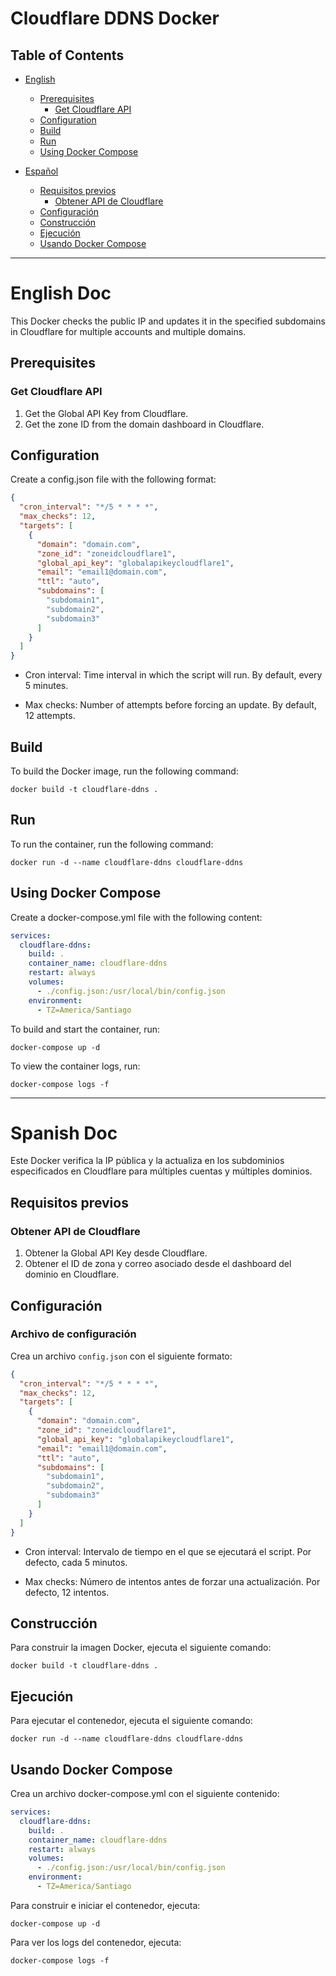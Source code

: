 # Cloudflare DDNS Docker

## Table of Contents

- [English](#english-doc)
  - [Prerequisites](#prerequisites)
    - [Get Cloudflare API](#get-cloudflare-api)
  - [Configuration](#configuration)
  - [Build](#build)
  - [Run](#run)
  - [Using Docker Compose](#using-docker-compose)

- [Español](#spanish-doc)
  - [Requisitos previos](#requisitos-previos)
    - [Obtener API de Cloudflare](#obtener-api-de-cloudflare)
  - [Configuración](#configuración)
  - [Construcción](#construcción)
  - [Ejecución](#ejecución)
  - [Usando Docker Compose](#usando-docker-compose)

---

# English Doc

This Docker checks the public IP and updates it in the specified subdomains in Cloudflare for multiple accounts and multiple domains.

## Prerequisites

### Get Cloudflare API
1. Get the Global API Key from Cloudflare.
2. Get the zone ID from the domain dashboard in Cloudflare.

## Configuration
Create a config.json file with the following format:
    
```json
{
  "cron_interval": "*/5 * * * *", 
  "max_checks": 12,
  "targets": [
    {
      "domain": "domain.com",
      "zone_id": "zoneidcloudflare1",
      "global_api_key": "globalapikeycloudflare1",
      "email": "email1@domain.com",
      "ttl": "auto",
      "subdomains": [
        "subdomain1",
        "subdomain2",
        "subdomain3"
      ]
    }
  ]
}
```

- Cron interval: Time interval in which the script will run. By default, every 5 minutes.

- Max checks: Number of attempts before forcing an update. By default, 12 attempts.

## Build
To build the Docker image, run the following command:

```docker build -t cloudflare-ddns .```

## Run
To run the container, run the following command:

```docker run -d --name cloudflare-ddns cloudflare-ddns```

## Using Docker Compose
Create a docker-compose.yml file with the following content:

```yaml
services:
  cloudflare-ddns:
    build: .
    container_name: cloudflare-ddns
    restart: always
    volumes:
      - ./config.json:/usr/local/bin/config.json
    environment:
      - TZ=America/Santiago
```

To build and start the container, run:

```docker-compose up -d```

To view the container logs, run:

```docker-compose logs -f```

---

# Spanish Doc

Este Docker verifica la IP pública y la actualiza en los subdominios especificados en Cloudflare para múltiples cuentas y múltiples dominios.

## Requisitos previos

### Obtener API de Cloudflare
1. Obtener la Global API Key desde Cloudflare.
2. Obtener el ID de zona y correo asociado desde el dashboard del dominio en Cloudflare.

## Configuración

### Archivo de configuración
Crea un archivo `config.json` con el siguiente formato:

```json
{
  "cron_interval": "*/5 * * * *", 
  "max_checks": 12,
  "targets": [
    {
      "domain": "domain.com",
      "zone_id": "zoneidcloudflare1",
      "global_api_key": "globalapikeycloudflare1",
      "email": "email1@domain.com",
      "ttl": "auto",
      "subdomains": [
        "subdomain1",
        "subdomain2",
        "subdomain3"
      ]
    }
  ]
}
```
- Cron interval: Intervalo de tiempo en el que se ejecutará el script. Por defecto, cada 5 minutos.

- Max checks: Número de intentos antes de forzar una actualización. Por defecto, 12 intentos.

## Construcción
Para construir la imagen Docker, ejecuta el siguiente comando:

```docker build -t cloudflare-ddns .```

## Ejecución
Para ejecutar el contenedor, ejecuta el siguiente comando:

```docker run -d --name cloudflare-ddns cloudflare-ddns```

## Usando Docker Compose
Crea un archivo docker-compose.yml con el siguiente contenido:

```yaml
services:
  cloudflare-ddns:
    build: .
    container_name: cloudflare-ddns
    restart: always
    volumes:
      - ./config.json:/usr/local/bin/config.json
    environment:
      - TZ=America/Santiago
```

Para construir e iniciar el contenedor, ejecuta:

```docker-compose up -d```

Para ver los logs del contenedor, ejecuta:

```docker-compose logs -f```
